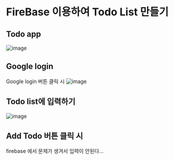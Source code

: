 # FireBase 이용하여 Todo List 만들기

## Todo app
![image](https://github.com/minJUu-kiM/School_React/assets/139558843/ece28e91-41bf-49ce-b824-5c3eae678253)

## Google login
Google login 버튼 클릭 시
![image](https://github.com/minJUu-kiM/School_React/assets/139558843/99a4fc5e-555b-4766-a4f0-1e3002423661)

## Todo list에 입력하기 
![image](https://github.com/minJUu-kiM/School_React/assets/139558843/6c34d4df-b214-455a-986e-0ecead9d133a)

## Add Todo 버튼 클릭 시
firebase 에서 문제가 생겨서 입력이 안된다...
